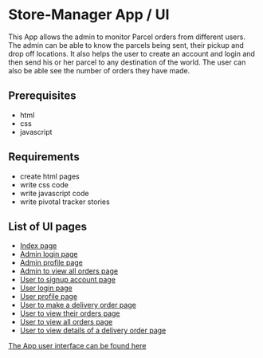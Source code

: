 # Store-Manager App / UI
This App  allows the admin to monitor Parcel orders from different users. The admin can be able to know the parcels being sent, their pickup and drop off locations. It also helps the user to create an account and login and then send his or her parcel to any destination of the world. The user can also be able see the number of orders they have made. 

##  Prerequisites
* html
* css
* javascript


##  Requirements
* create html pages
* write css code
* write javascript code 
* write pivotal tracker stories

##  List of UI pages
       
- [Index page]()
- [Admin login page]()
- [Admin profile page]()
- [Admin to view all orders page]()
- [User to signup account page]()
- [User login page]()
- [User profile page]()
- [User to make a delivery order page]()
- [User to view their orders page]()
- [User to view all orders page]()
- [User to view details of a delivery order page]()


[The App user interface can be found here]()


